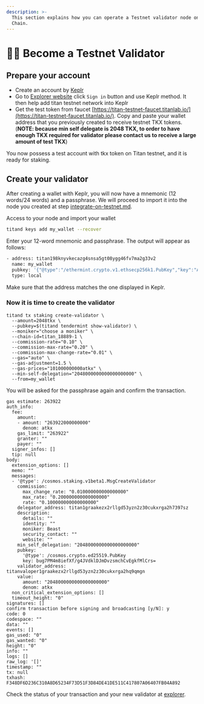 ```yaml
---
description: >-
  This section explains how you can operate a Testnet validator node on Titan
  Chain.
---
```


# 👮‍♂️ Become a Testnet Validator

## Prepare your account

* Create an account by [Keplr](https://chrome.google.com/webstore/detail/keplr/dmkamcknogkgcdfhhbddcghachkejeap)
* Go to [Explorer website](https://testnet.tkxscan.io) click `Sign in` button and use Keplr method. It then help add titan testnet network into Keplr
* Get the test token from faucet [https://titan-testnet-faucet.titanlab.io/](https://titan-testnet-faucet.titanlab.io/). Copy and paste your wallet address that you previously created to receive testnet TKX tokens. (**NOTE: because min self delegate is 2048 TKX, to order to have enough TKX required for validator please contact us to receive a large amount of test TKX**)

You now possess a test account with tkx token on Titan testnet, and it is ready for staking.

## Create your validator

After creating a wallet with Keplr, you will now have a mnemonic (12 words/24 words) and a passphrase. We will proceed to import it into the node you created at step [integrate-on-testnet.md](../../developers/integrate-on-testnet.md "mention").

Access to your node and import your wallet

```sh
titand keys add my_wallet --recover
```

Enter your 12-word mnemonic and passphrase. The output will appear as follows:

```sh
- address: titan198knyvkecazg4snsa5gt08ygg46fv7ma2g33v2
  name: my_wallet
  pubkey: '{"@type":"/ethermint.crypto.v1.ethsecp256k1.PubKey","key":"AkwSg37hZTtEODSYiMR5GGx/KCMHZymmguLKgOWeFCdc"}'
  type: local
```

Make sure that the address matches the one displayed in Keplr.

### Now it is time to create the validator

```
titand tx staking create-validator \
  --amount=2048tkx \
  --pubkey=$(titand tendermint show-validator) \
  --moniker="choose a moniker" \
  --chain-id=titan_18889-1 \
  --commission-rate="0.10" \
  --commission-max-rate="0.20" \
  --commission-max-change-rate="0.01" \
  --gas="auto" \
  --gas-adjustment=1.5 \
  --gas-prices="101000000000atkx" \
  --min-self-delegation="2048000000000000000000" \
  --from=my_wallet
```

You will be asked for the passphrase again and confirm the transaction.

```
gas estimate: 263922
auth_info:
  fee:
    amount:
    - amount: "263922000000000"
      denom: atkx
    gas_limit: "263922"
    granter: ""
    payer: ""
  signer_infos: []
  tip: null
body:
  extension_options: []
  memo: ""
  messages:
  - '@type': /cosmos.staking.v1beta1.MsgCreateValidator
    commission:
      max_change_rate: "0.010000000000000000"
      max_rate: "0.200000000000000000"
      rate: "0.100000000000000000"
    delegator_address: titan1graakezx2rllgd53yzn2z30cukxrga2h7397sz
    description:
      details: ""
      identity: ""
      moniker: Beast
      security_contact: ""
      website: ""
    min_self_delegation: "2048000000000000000000"
    pubkey:
      '@type': /cosmos.crypto.ed25519.PubKey
      key: bug7PM4m8iefXf/g4JVdklDJmDvzsmchCvEgkfMlCrs=
    validator_address: titanvaloper1graakezx2rllgd53yzn2z30cukxrga2hq9qmgn
    value:
      amount: "2048000000000000000000"
      denom: atkx
  non_critical_extension_options: []
  timeout_height: "0"
signatures: []
confirm transaction before signing and broadcasting [y/N]: y
code: 0
codespace: ""
data: ""
events: []
gas_used: "0"
gas_wanted: "0"
height: "0"
info: ""
logs: []
raw_log: '[]'
timestamp: ""
tx: null
txhash: F348DF6D236C310A8D65234F73D51F3D84DE41DE511C417807A06407FB04A892
```

Check the status of your transaction and your new validator at [explorer](https://testnet.tkxscan.io).
